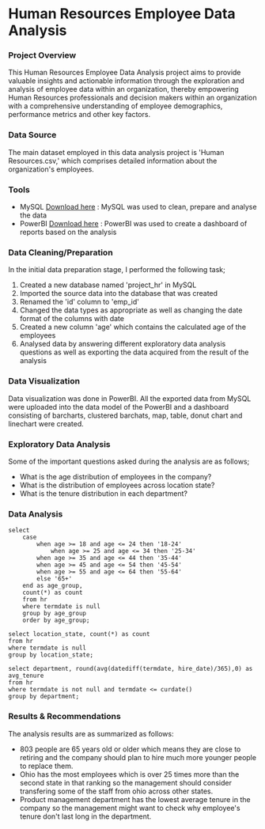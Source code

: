 # Human Resources Employee Data Analysis

### Project Overview

This Human Resources Employee Data Analysis project aims to provide valuable insights and actionable information through the exploration and analysis of employee data within an organization, thereby empowering Human Resources professionals and decision makers within an organization with a comprehensive understanding of employee demographics, performance metrics and other key factors.

### Data Source

The main dataset employed in this data analysis project is 'Human Resources.csv,' which comprises detailed information about the organization's employees.

### Tools

- MySQL [Download here](https://dev.mysql.com/downloads/installer/) : MySQL was used to clean, prepare and analyse the data
- PowerBI [Download here](https://powerbi.microsoft.com/en-us/downloads/) : PowerBI was used to create a dashboard of reports based on the analysis

### Data Cleaning/Preparation

In the initial data preparation stage, I performed the following task;
1. Created a new database named 'project_hr' in MySQL
2. Imported the source data into the database that was created
3. Renamed the 'id' column to 'emp_id'
4. Changed the data types as appropriate as well as changing the date format of the columns with date
5. Created a new column 'age' which contains the calculated age of the employees
6. Analysed data by answering different exploratory data analysis questions as well as exporting the data acquired from the result of the analysis

### Data Visualization

Data visualization was done in PowerBI. All the exported data from MySQL were uploaded into the data model of the PowerBI and a dashboard consisting of barcharts, clustered barchats, map, table, donut chart and linechart were created.

### Exploratory Data Analysis

Some of the important questions asked during the analysis are as follows;

- What is the age distribution of employees in the company?
- What is the distribution of employees across location state?
- What is the tenure distribution in each department?

### Data Analysis

```MySQL
select
	case
		when age >= 18 and age <= 24 then '18-24'
        	when age >= 25 and age <= 34 then '25-34'
		when age >= 35 and age <= 44 then '35-44'
		when age >= 45 and age <= 54 then '45-54'
		when age >= 55 and age <= 64 then '55-64'
        else '65+'
	end as age_group,
    count(*) as count
    from hr
    where termdate is null
    group by age_group
    order by age_group;

select location_state, count(*) as count
from hr
where termdate is null
group by location_state;

select department, round(avg(datediff(termdate, hire_date)/365),0) as avg_tenure
from hr
where termdate is not null and termdate <= curdate()
group by department;
```

### Results & Recommendations

The analysis results are as summarized as follows:
- 803 people are 65 years old or older which means they are close to retiring and the company should plan to hire much more younger people to replace them.
- Ohio has the most employees which is over 25 times more than the second state in that ranking so the management should consider transfering some of the staff from ohio across other states.
- Product management department has the lowest average tenure in the company so the management might want to check why employee's tenure don't last long in the department.
    




